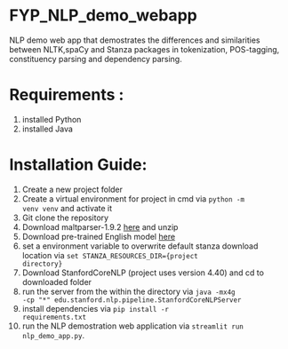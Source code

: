# FYP_NLP_demo_webapp
NLP demo web app that demostrates the differences and similarities between NLTK,spaCy and Stanza packages in tokenization, POS-tagging, constituency parsing and dependency parsing. 

# Requirements :
1) installed Python
2) installed Java

# Installation Guide:
1. Create a new project folder
2. Create a virtual environment for project in cmd via <code>python -m venv venv</code> and activate it
3. Git clone the repository
4. Download maltparser-1.9.2 [here](http://maltparser.org/dist/maltparser-1.9.2.zip) and unzip
5. Download pre-trained English model [here](https://www.maltparser.org/mco/english_parser/engmalt.poly-1.7.mco)
6. set a environment variable to overwrite default stanza download location via <code>set STANZA_RESOURCES_DIR={project directory}</code>
6. Download StanfordCoreNLP (project uses version 4.40) and cd to downloaded folder
7. run the server from the within the directory via <code>java -mx4g -cp "*" edu.stanford.nlp.pipeline.StanfordCoreNLPServer</code>
8. install dependencies via <code>pip install -r requirements.txt</code>
9. run the NLP demostration web application via <code>streamlit run nlp_demo_app.py</code>.


